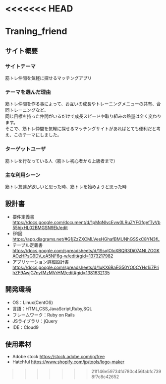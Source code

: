 <<<<<<< HEAD
=======
# Traning_friend

## サイト概要
### サイトテーマ
筋トレ仲間を気軽に探せるマッチングアプリ

### テーマを選んだ理由
筋トレ仲間を作る事によって、お互いの成長やトレーニングメニューの共有、合同トレーニングなど、</br>
同じ目標を持った仲間がいるだけで成長スピードや取り組みの熱量は全く変わります。</br>
そこで、筋トレ仲間を気軽に探せるマッチングサイトがあればとても便利だと考え、このテーマにしました。

### ターゲットユーザ
筋トレを行なっている人（筋トレ初心者から上級者まで）

### 主な利用シーン
筋トレ友達が欲しいと思った時、筋トレを始めようと思った時

## 設計書
- 要件定義書
https://docs.google.com/document/d/1pMqNlvcEvw0LRuZYFGfgefTyVb55hjxHL02BMGSN9Ek/edit
- ER図</br>
https://app.diagrams.net/#G1jZzZXCMLVesHGhafBMUNhGSSxC8YN3fL
- テーブル定義書<br>
https://docs.google.com/spreadsheets/d/1SsqIOloXBQR3Di074NLZOGKAOzHPsG9DV_eA5NF6g-w/edit#gid=1373217982
- アプリケーション詳細設計書</br>
https://docs.google.com/spreadsheets/d/1uKX6BaEG50YO0CYHs1ii7PrjhZF9AwjG7nyfMzMVrHM/edit#gid=1381632135

## 開発環境
- OS：Linux(CentOS)
- 言語：HTML,CSS,JavaScript,Ruby,SQL
- フレームワーク：Ruby on Rails
- JSライブラリ：jQuery
- IDE：Cloud9

## 使用素材
- Adobe stock
https://stock.adobe.com/jp/free
- Hatchful
https://www.shopify.com/jp/tools/logo-maker
>>>>>>> 21f146e59734fd780c456fabfc7398f7c8c42652
